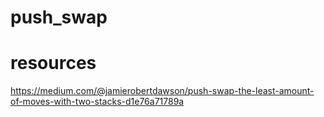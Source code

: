 # push_swap

# resources 
https://medium.com/@jamierobertdawson/push-swap-the-least-amount-of-moves-with-two-stacks-d1e76a71789a
